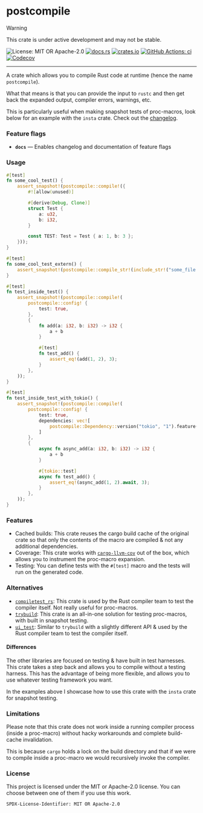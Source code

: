 <!-- cargo-sync-rdme title [[ -->
# postcompile
<!-- cargo-sync-rdme ]] -->

> [!WARNING]  
> This crate is under active development and may not be stable.

<!-- cargo-sync-rdme badge [[ -->
![License: MIT OR Apache-2.0](https://img.shields.io/crates/l/postcompile.svg?style=flat-square)
[![docs.rs](https://img.shields.io/docsrs/postcompile.svg?logo=docs.rs&style=flat-square)](https://docs.rs/postcompile)
[![crates.io](https://img.shields.io/crates/v/postcompile.svg?logo=rust&style=flat-square)](https://crates.io/crates/postcompile)
[![GitHub Actions: ci](https://img.shields.io/github/actions/workflow/status/scufflecloud/scuffle/ci.yaml.svg?label=ci&logo=github&style=flat-square)](https://github.com/scufflecloud/scuffle/actions/workflows/ci.yaml)
[![Codecov](https://img.shields.io/codecov/c/github/scufflecloud/scuffle.svg?label=codecov&logo=codecov&style=flat-square)](https://codecov.io/gh/scufflecloud/scuffle)
<!-- cargo-sync-rdme ]] -->

---

<!-- cargo-sync-rdme rustdoc [[ -->
A crate which allows you to compile Rust code at runtime (hence the name
`postcompile`).

What that means is that you can provide the input to `rustc` and then get
back the expanded output, compiler errors, warnings, etc.

This is particularly useful when making snapshot tests of proc-macros, look
below for an example with the `insta` crate.
Check out the [changelog](./CHANGELOG.md).

### Feature flags

* **`docs`** —  Enables changelog and documentation of feature flags

### Usage

````rust
#[test]
fn some_cool_test() {
    assert_snapshot!(postcompile::compile!({
        #![allow(unused)]

        #[derive(Debug, Clone)]
        struct Test {
            a: u32,
            b: i32,
        }

        const TEST: Test = Test { a: 1, b: 3 };
    }));
}

#[test]
fn some_cool_test_extern() {
    assert_snapshot!(postcompile::compile_str!(include_str!("some_file.rs")));
}

#[test]
fn test_inside_test() {
    assert_snapshot!(postcompile::compile!(
        postcompile::config! {
            test: true,
        },
        {
            fn add(a: i32, b: i32) -> i32 {
                a + b
            }

            #[test]
            fn test_add() {
                assert_eq!(add(1, 2), 3);
            }
        },
    ));
}

#[test]
fn test_inside_test_with_tokio() {
    assert_snapshot!(postcompile::compile!(
        postcompile::config! {
            test: true,
            dependencies: vec![
                postcompile::Dependency::version("tokio", "1").feature("full")
            ]
        },
        {
            async fn async_add(a: i32, b: i32) -> i32 {
                a + b
            }

            #[tokio::test]
            async fn test_add() {
                assert_eq!(async_add(1, 2).await, 3);
            }
        },
    ));
}
````

### Features

* Cached builds: This crate reuses the cargo build cache of the original
  crate so that only the contents of the macro are compiled & not any
  additional dependencies.
* Coverage: This crate works with [`cargo-llvm-cov`](https://crates.io/crates/cargo-llvm-cov)
  out of the box, which allows you to instrument the proc-macro expansion.
* Testing: You can define tests with the `#[test]` macro and the tests will run on the generated code.

### Alternatives

* [`compiletest_rs`](https://crates.io/crates/compiletest_rs): This crate is
  used by the Rust compiler team to test the compiler itself. Not really
  useful for proc-macros.
* [`trybuild`](https://crates.io/crates/trybuild): This crate is an
  all-in-one solution for testing proc-macros, with built in snapshot
  testing.
* [`ui_test`](https://crates.io/crates/ui_test): Similar to `trybuild` with
  a slightly different API & used by the Rust compiler team to test the
  compiler itself.

#### Differences

The other libraries are focused on testing & have built in test harnesses.
This crate takes a step back and allows you to compile without a testing
harness. This has the advantage of being more flexible, and allows you to
use whatever testing framework you want.

In the examples above I showcase how to use this crate with the `insta`
crate for snapshot testing.

### Limitations

Please note that this crate does not work inside a running compiler process
(inside a proc-macro) without hacky workarounds and complete build-cache
invalidation.

This is because `cargo` holds a lock on the build directory and that if we
were to compile inside a proc-macro we would recursively invoke the
compiler.

### License

This project is licensed under the MIT or Apache-2.0 license.
You can choose between one of them if you use this work.

`SPDX-License-Identifier: MIT OR Apache-2.0`
<!-- cargo-sync-rdme ]] -->
